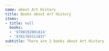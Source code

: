 ```yaml
---
name: about Art History
title: Books about Art History
items:
- title: null
  books:
  - '9780192801814'
  - '9781785511837'
subtitle: There are 2 books about Art History
---
```


